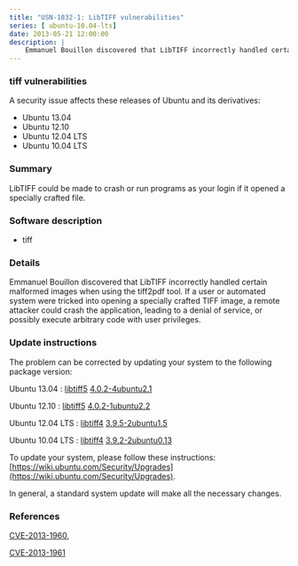 ```yaml
---
title: "USN-1832-1: LibTIFF vulnerabilities"
series: [ ubuntu-10.04-lts]
date: 2013-05-21 12:00:00
description: |
    Emmanuel Bouillon discovered that LibTIFF incorrectly handled certain malformed images when using the tiff2pdf tool. If a user or automated system were tricked into opening a specially crafted TIFF image, a remote attacker could crash the application, leading to a denial of service, or possibly execute arbitrary code with user privileges. 
--- 
```

 
### tiff vulnerabilities

A security issue affects these releases of Ubuntu and its derivatives:

* Ubuntu 13.04
* Ubuntu 12.10
* Ubuntu 12.04 LTS
* Ubuntu 10.04 LTS

### Summary

LibTIFF could be made to crash or run programs as your login if it opened a specially crafted file.

### Software description

* tiff 

### Details

Emmanuel Bouillon discovered that LibTIFF incorrectly handled certain malformed images when using the tiff2pdf tool. If a user or automated system were tricked into opening a specially crafted TIFF image, a remote attacker could crash the application, leading to a denial of service, or possibly execute arbitrary code with user privileges. 

### Update instructions

The problem can be corrected by updating your system to the following package version:

Ubuntu 13.04
 : [libtiff5](https://launchpad.net/ubuntu/+source/tiff) <span> [4.0.2-4ubuntu2.1](https://launchpad.net/ubuntu/+source/tiff/4.0.2-4ubuntu2.1) </span> 

Ubuntu 12.10
 : [libtiff5](https://launchpad.net/ubuntu/+source/tiff) <span> [4.0.2-1ubuntu2.2](https://launchpad.net/ubuntu/+source/tiff/4.0.2-1ubuntu2.2) </span> 

Ubuntu 12.04 LTS
 : [libtiff4](https://launchpad.net/ubuntu/+source/tiff) <span> [3.9.5-2ubuntu1.5](https://launchpad.net/ubuntu/+source/tiff/3.9.5-2ubuntu1.5) </span> 

Ubuntu 10.04 LTS
 : [libtiff4](https://launchpad.net/ubuntu/+source/tiff) <span> [3.9.2-2ubuntu0.13](https://launchpad.net/ubuntu/+source/tiff/3.9.2-2ubuntu0.13) </span> 

To update your system, please follow these instructions: [https://wiki.ubuntu.com/Security/Upgrades](https://wiki.ubuntu.com/Security/Upgrades).

In general, a standard system update will make all the necessary changes. 

### References

 [CVE-2013-1960](http://people.ubuntu.com/~ubuntu-security/cve/CVE-2013-1960), 

 [CVE-2013-1961](http://people.ubuntu.com/~ubuntu-security/cve/CVE-2013-1961)
 
